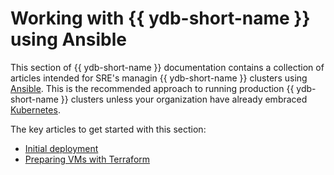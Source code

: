 # Working with {{ ydb-short-name }} using Ansible

This section of {{ ydb-short-name }} documentation contains a collection of articles intended for SRE's managin {{ ydb-short-name }} clusters using [Ansible](https://www.ansible.com/). This is the recommended approach to running production {{ ydb-short-name }} clusters unless your organization have already embraced [Kubernetes](../kubernetes/index.md).

The key articles to get started with this section:

* [Initial deployment](initial-deployment.md)
* [Preparing VMs with Terraform](preparing-vms-with-terraform.md)